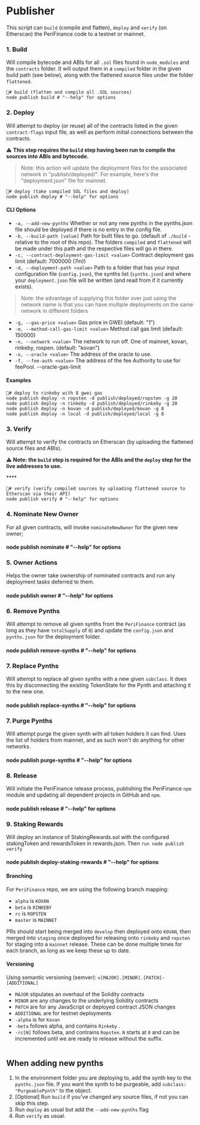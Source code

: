 # Publisher

This script can `build` \(compile and flatten\), `deploy` and `verify` \(on Etherscan\) the PeriFinance code to a testnet or mainnet.

### 1. Build <a id="1-build"></a>

Will compile bytecode and ABIs for all `.sol` files found in `node_modules` and the `contracts` folder. It will output them in a `compiled` folder in the given build path \(see below\), along with the flattened source files under the folder `flattened`.

```text
# build (flatten and compile all .SOL sources)
node publish build # "--help" for options
```

### 2. Deploy <a id="2-deploy"></a>

Will attempt to deploy \(or reuse\) all of the contracts listed in the given `contract-flags` input file, as well as perform initial connections between the contracts.

:warning: **This step requires the `build` step having been run to compile the sources into ABIs and bytecode.**

> Note: this action will update the deployment files for the associated network in "publish/deployed/". For example, here's the "deployment.json" file for mainnet.

```text
# deploy (take compiled SOL files and deploy)
node publish deploy # "--help" for options
```

#### CLI Options <a id="cli-options"></a>

* `-a, --add-new-pynths` Whether or not any new pynths in the pynths.json file should be deployed if there is no entry in the config file.
* `-b, --build-path [value]` Path for built files to go. \(default of `./build` - relative to the root of this repo\). The folders `compiled` and `flattened` will be made under this path and the respective files will go in there.
* `-c, --contract-deployment-gas-limit <value>` Contract deployment gas limit \(default: 7000000 \(7m\)\)
* `-d, --deployment-path <value>` Path to a folder that has your input configuration file \(`config.json`\), the synths list \(`synths.json`\) and where your `deployment.json` file will be written \(and read from if it currently exists\).  

> Note: the advantage of supplying this folder over just using the network name is that you can have multiple deployments on the same network in different folders

* `-g, --gas-price <value>` Gas price in GWEI \(default: "1"\)
* `-m, --method-call-gas-limit <value>` Method call gas limit \(default: 150000\)
* `-n, --network <value>` The network to run off. One of mainnet, kovan, rinkeby, rospen. \(default: "kovan"\)
* `-o, --oracle <value>` The address of the oracle to use. 
* `-f, --fee-auth <value>` The address of the fee Authority to use for feePool.  --oracle-gas-limit 

#### Examples <a id="examples"></a>

```text
# deploy to rinkeby with 8 gwei gas
node publish deploy -n ropsten -d publish/deployed/ropsten -g 20
node publish deploy -n rinkeby -d publish/deployed/rinkeby -g 20
node publish deploy -n kovan -d publish/deployed/kovan -g 8
node publish deploy -n local -d publish/deployed/local -g 8
```

### 3. Verify <a id="3-verify"></a>

Will attempt to verify the contracts on Etherscan \(by uploading the flattened source files and ABIs\).

:warning: **Note: the `build` step is required for the ABIs and the `deploy` step for the live addresses to use.**

\*\*\*\*

```text
# verify (verify compiled sources by uploading flattened source to Etherscan via their API)
node publish verify # "--help" for options
```

### 4. Nominate New Owner <a id="4-nominate-new-owner"></a>

For all given contracts, will invoke `nominateNewOwner` for the given new owner;

#### node publish nominate \# "--help" for options

### 5. Owner Actions <a id="5-owner-actions"></a>

Helps the owner take ownership of nominated contracts and run any deployment tasks deferred to them.

#### node publish owner \# "--help" for options

### 6. Remove **P**ynths <a id="6-remove-synths"></a>

Will attempt to remove all given synths from the `PeriFinance` contract \(as long as they have `totalSupply` of `0`\) and update the `config.json` and `pynths.json` for the deployment folder.

#### node publish remove-synths \# "--help" for options

### 7. Replace Pynths <a id="7-replace-synths"></a>

Will attempt to replace all given synths with a new given `subclass`. It does this by disconnecting the existing TokenState for the Pynth and attaching it to the new one.

#### node publish replace-synths \# "--help" for options

### 7. Purge Pynths <a id="7-purge-synths"></a>

Will attempt purge the given synth with all token holders it can find. Uses the list of holders from mainnet, and as such won't do anything for other networks.

#### node publish purge-synths \# "--help" for options

### 8. Release <a id="8-release"></a>

Will initiate the  PeriFinance release process, publishing the PeriFinance `npm` module and updating all dependent projects in GitHub and `npm`.

#### node publish release \# "--help" for options

### 9. Staking Rewards <a id="9-staking-rewards"></a>

Will deploy an instance of StakingRewards.sol with the configured stakingToken and rewardsToken in rewards.json. Then `run node publish verify`

#### node publish deploy-staking-rewards \# "--help" for options

#### Branching <a id="branching"></a>

For `PeriFinance` repo, we are using the following branch mapping:

* `alpha` is `KOVAN`
* `beta` is `RINKEBY`
* `rc` is `ROPSTEN`
* `master` is `MAINNET`

PRs should start being merged into `develop` then deployed onto `KOVAN`, then merged into `staging` once deployed for releasing onto `rinkeby` and `ropsten` for staging into a `mainnet` release. These can be done multiple times for each branch, as long as we keep these up to date.

#### Versioning <a id="versioning"></a>

Using semantic versioning \(semver\): `v[MAJOR].[MINOR].[PATCH]-[ADDITIONAL]`

* `MAJOR` stipulates an overhaul of the Solidity contracts
* `MINOR` are any changes to the underlying Solidity contracts
* `PATCH` are for any JavaScript or deployed contract JSON changes
* `ADDITIONAL` are for testnet deployments
* `-alpha` is for `Kovan`
* `-beta` follows alpha, and contains `Rinkeby` .
* `-rc[N]` follows beta, and contrains `Ropsten`. `N` starts at `0` and can be incremented until we are ready to release without the suffix.

|  |
| :--- |


## When adding new pynths <a id="when-adding-new-synths"></a>

1. In the environment folder you are deploying to, add the synth key to the `pynths.json` file. If you want the synth to be purgeable, add `subclass: "PurgeablePynth"` to the object.
2. \[Optional\] Run `build` if you've changed any source files, if not you can skip this step.
3. Run `deploy` as usual but add the `--add-new-pynths` flag
4. Run `verify` as usual.

